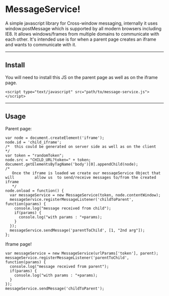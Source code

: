 MessageService!
===================

A simple javascript library for Cross-window messaging, internally it uses window.postMessage which is supported by all modern browsers including IE8. It allows windows/frames from multiple domains to communicate with each other.
It's intended use is for when a parent page creates an iframe and wants to communicate with it.

----------
Install
-------------
You will need to install this JS on the parent page as well as on the iframe page.
```
<script type="text/javascript" src="path/to/message-service.js"></script>
```
----------
Usage
-------------
Parent page:
```
var node = document.createElement('iframe');
node.id = 'child_iframe';
/*  this could be generated on server side as well as on the client  */
var token = "randomToken"; 
node.src = "CHILD_URL?token=" + token;
document.getElementsByTagName('body')[0].appendChild(node);
/* 
   Once the iframe is loaded we create our messageService Object that will         allow us  to send/receive messages to/from the created iframe
   */
node.onload = function() {
  var messageService = new MessageService(token, node.contentWindow);
  messageService.registerMessageListener('childToParent', function(params) {
    console.log("message received from child");
	if(params) {
	  console.log("with params : "+params);
	}
  });
  messageService.sendMessage('parentToChild', [1, "2nd arg"]);
};
```
Iframe page!
```
var messageService = new MessageService(urlParams['token'], parent);
messageService.registerMessageListener('parentToChild', function(params) {
  console.log("message received from parent");
  if(params) {
    console.log("with params : "+params);
  }
});
messageService.sendMessage('childToParent');
```